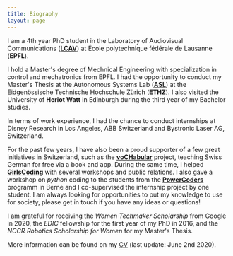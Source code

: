 ```yaml
---
title: Biography
layout: page
---
```


I am a 4th year PhD student in the Laboratory of Audiovisual Communications ([**LCAV**](https://lcav.epfl.ch)) at École polytechnique fédérale de Lausanne (**EPFL**).

I hold a Master's degree of Mechnical Engineering with specialization in control and mechatronics from EPFL. I had the opportunity to conduct my Master's Thesis at the Autonomous Systems Lab ([**ASL**](https://asl.ethz.ch)) at the Eidgenössische Technische Hochschule Zürich (**ETHZ**). I also visited the University of **Heriot Watt** in Edinburgh during the third year of my Bachelor studies.  

In terms of work experience, I had the chance to conduct internships at Disney Research in Los Angeles, ABB Switzerland and Bystronic Laser AG, Switzerland. 

For the past few years, I have also been a proud supporter of a few great initiatives in Switzerland, such as the [**voCHabular**](https://vochabular.ch) project, teaching Swiss German for free via a book and app. During the same time, I helped [**GirlsCoding**](https://girlscoding.org) with several workshops and public relations. I also gave a workshop on *python* coding to the students from the [**PowerCoders**](https://powercoders.ch) programm in Berne and I co-supervised the internship project by one student. I am always looking for opportunities to put my knowledge to use for society, please get in touch if you have any ideas or questions! 

I am grateful for receiving the *Women Techmaker Scholarship* from Google in 2020, the *EDIC* fellowship for the first year of my PhD in 2016, and the *NCCR Robotics Scholarship for Women* for my Master's Thesis.  

More information can be found on my [CV](/assets/pdfs/FrederikeDuembgenCV.pdf) (last update: June 2nd 2020). 
